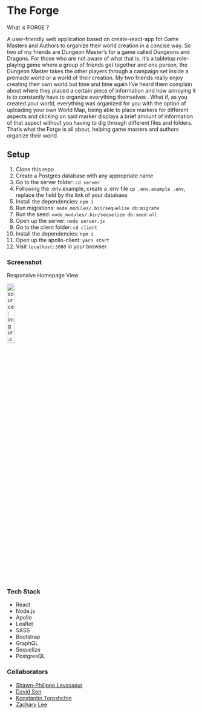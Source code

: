 # The Forge
What is FORGE ?

A user-friendly web application based on create-react-app for Game Masters and Authors to organize their world creation in a concise way. 
So two of my friends are Dungeon Master’s for a game called Dungeons and Dragons. For those who are not aware of what that is, it’s a tabletop role-playing game where a group of friends get together and one person, the Dungeon Master takes the other players through a campaign set inside a premade world or a world of their creation. My two friends really enjoy creating their own world but time and time again I’ve heard them complain about where they placed a certain piece of information and how annoying it is to constantly have to organize everything themselves . What if, as you created your world, everything was organized for you with the option of uploading your own World Map, being able to place markers for different aspects and clicking on said marker displays a brief amount of information of that aspect without you having to dig through different files and folders. That’s what the Forge is all about, helping game masters and authors organize their world.

## Setup

1. Clone this repo
2. Create a Postgres database with any appropriate name
3. Go to the server folder: `cd server`
4. Following the .env.example, create a .env file `cp .env.example .env`, replace the field by the link of your database
5. Install the dependencies: `npm i`
6. Run migrations: `node_modules/.bin/sequelize db:migrate`
7. Run the seed: `node_modules/.bin/sequelize db:seed:all`
8. Open up the server: `node server.js`
9. Go to the client folder: `cd client`
10. Install the dependencies: `npm i`
11. Open up the apollo-client: `yarn start`
12. Visit `localhost:3000` in your browser

### Screenshot
Responsive Homepage View

<a href="https://imgur.com/XTBzFoH"><img width="20%" height="20%" border="0" src="https://i.imgur.com/XTBzFoH.gif" title="source: imgur.com" /></a>

### Tech Stack
- React
- Node.js
- Apollo
- Leaflet
- SASS
- Bootstrap
- GraphQL
- Sequelize
- PostgresQL

### Collaborators
- [Shawn-Philippe Levasseur](https://github.com/Levasseur-Sp)
- [David Son](https://github.com/Sonchucks)
- [Konstantin Toroshchin](https://github.com/ktoroshchin)
- [Zachary Lee](https://github.com/zacharylee97)
